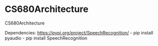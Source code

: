 # CS680Architecture
CS680Architecture



Dependencies:
https://pypi.org/project/SpeechRecognition/
    - pip install pyaudio
    - pip install SpeechRecognition
